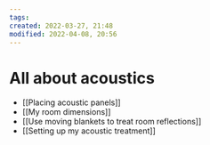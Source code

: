 ```yaml
---
tags: 
created: 2022-03-27, 21:48
modified: 2022-04-08, 20:56
---
```


# All about acoustics
- [[Placing acoustic panels]]
- [[My room dimensions]]
- [[Use moving blankets to treat room reflections]]
- [[Setting up my acoustic treatment]]